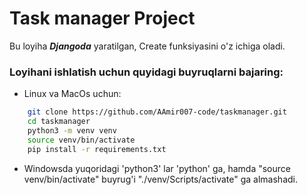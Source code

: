 # Task manager Project
Bu loyiha _**Djangoda**_ yaratilgan, Create funksiyasini o'z ichiga oladi.


### Loyihani ishlatish uchun quyidagi buyruqlarni bajaring:
- Linux va MacOs uchun:
```bash
    git clone https://github.com/AAmir007-code/taskmanager.git
    cd taskmanager
    python3 -m venv venv
    source venv/bin/activate
    pip install -r requirements.txt
```
- Windowsda yuqoridagi 'python3' lar 'python' ga, hamda "source venv/bin/activate" buyrug'i "./venv/Scripts/activate" ga almashadi.
